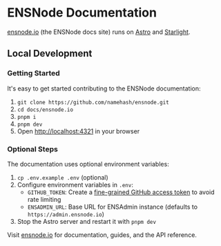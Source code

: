 # ENSNode Documentation

[ensnode.io](https://ensnode.io) (the ENSNode docs site) runs on [Astro](https://astro.build/) and [Starlight](https://starlight.astro.build).

## Local Development

### Getting Started

It's easy to get started contributing to the ENSNode documentation:

1. `git clone https://github.com/namehash/ensnode.git`
2. `cd docs/ensnode.io`
3. `pnpm i`
4. `pnpm dev`
5. Open [http://localhost:4321](http://localhost:4321) in your browser

### Optional Steps

The documentation uses optional environment variables:

1. `cp .env.example .env` (optional)
2. Configure environment variables in `.env`:
   - `GITHUB_TOKEN`: Create a [fine-grained GitHub access token](https://docs.github.com/en/authentication/keeping-your-account-and-data-secure/managing-your-personal-access-tokens#fine-grained-personal-access-tokens-limitations) to avoid rate limiting
   - `ENSADMIN_URL`: Base URL for ENSAdmin instance (defaults to `https://admin.ensnode.io`)
3. Stop the Astro server and restart it with `pnpm dev`

Visit [ensnode.io](https://www.ensnode.io) for documentation, guides, and the API reference.

